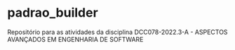 # padrao_builder

Repositório para as atividades da disciplina DCC078-2022.3-A - ASPECTOS AVANÇADOS EM ENGENHARIA DE SOFTWARE
